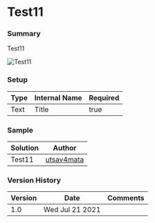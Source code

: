 
# Test11

### Summary
Test11

![Test11](https://github.com/utsav4mata/sp-list-formatting/blob/main/View/Test11/screenshot.png)
			
### Setup
| Type| Internal Name| Required |
| ------ | ----------- | ----|
| Text | Title| true |

		
### Sample
| Solution | Author |
| ------ | ----------- |
| Test11   | [utsav4mata](https://github.com/utsav4mata) |

### Version History
| Version | Date | Comments |
| ------ | ----------- | ----|
| 1.0	 | Wed Jul 21 2021 |
		